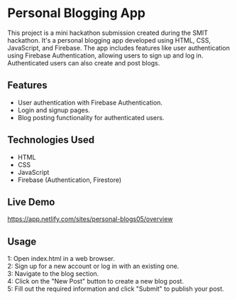 
# Personal Blogging App

This project is a mini hackathon submission created during the SMIT hackathon. It's a personal blogging app developed using HTML, CSS, JavaScript, and Firebase. The app includes features like user authentication using Firebase Authentication, allowing users to sign up and log in. Authenticated users can also create and post blogs.


## Features

- User authentication with Firebase Authentication.
- Login and signup pages.
- Blog posting functionality for authenticated users.


## Technologies Used
- HTML
- CSS
- JavaScript
- Firebase (Authentication, Firestore)


## Live Demo
https://app.netlify.com/sites/personal-blogs05/overview

## Usage
1: Open index.html in a web browser.   
2: Sign up for a new account or log in with an existing one.  
3: Navigate to the blog section.  
4: Click on the "New Post" button to create a new blog post.  
5: Fill out the required information and click "Submit" to publish your post.





